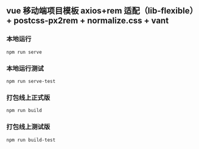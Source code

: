 <!--
 * @Author: xiaoyu
 * @Date: 2020-09-08 11:42:32
 * @LastEditTime: 2020-12-15 13:23:48
-->

## vue 移动端项目模板 axios+rem 适配（lib-flexible）+ postcss-px2rem + normalize.css + vant

### 本地运行

```
npm run serve
```

### 本地运行测试

```
npm run serve-test
```

### 打包线上正式版

```
npm run build
```

### 打包线上测试版

```
npm run build-test
```

